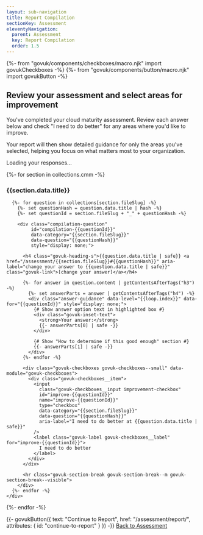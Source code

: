 ```yaml
---
layout: sub-navigation
title: Report Compilation
sectionKey: Assessment
eleventyNavigation:
  parent: Assessment
  key: Report Compilation
  order: 1.5
---
```


{%- from "govuk/components/checkboxes/macro.njk" import govukCheckboxes -%}
{%- from "govuk/components/button/macro.njk" import govukButton -%}

## Review your assessment and select areas for improvement

You've completed your cloud maturity assessment. Review each answer below and check "I need to do better" for any areas where you'd like to improve.

Your report will then show detailed guidance for only the areas you've selected, helping you focus on what matters most to your organization.

<div id="compilation-progress">
  <p id="progress-summary">Loading your responses...</p>
</div>

<div id="compilation-questions">
  {%- for section in collections.cmm -%}
    <div class="compilation-category" data-category="{{section.fileSlug}}">
      <h3 class="govuk-heading-m" id="category-{{section.fileSlug}}">
        {{section.data.title}}
      </h3>

      {%- for question in collections[section.fileSlug] -%}
        {%- set questionHash = question.data.title | hash -%}
        {%- set questionId = section.fileSlug + "_" + questionHash -%}

        <div class="compilation-question"
             id="compilation-{{questionId}}"
             data-category="{{section.fileSlug}}"
             data-question="{{questionHash}}"
             style="display: none;">

          <h4 class="govuk-heading-s">{{question.data.title | safe}} <a href="/assessment/{{section.fileSlug}}#{{questionHash}}" aria-label="change your answer to {{question.data.title | safe}}" class="govuk-link">[change your answer]</a></h4>

          {%- for answer in question.content | getContentsAfterTags("h3") -%}
            {%- set answerParts = answer | getContentsAfterTags("h4") -%}
            <div class="answer-guidance" data-level="{{loop.index}}" data-for="{{questionId}}" style="display: none;">
              {# Show answer option text in highlighted box #}
              <div class="govuk-inset-text">
                <strong>Your answer:</strong>
                {{- answerParts[0] | safe -}}
              </div>

              {# Show "How to determine if this good enough" section #}
              {{- answerParts[1] | safe -}}
            </div>
          {%- endfor -%}

          <div class="govuk-checkboxes govuk-checkboxes--small" data-module="govuk-checkboxes">
            <div class="govuk-checkboxes__item">
              <input
                class="govuk-checkboxes__input improvement-checkbox"
                id="improve-{{questionId}}"
                name="improve-{{questionId}}"
                type="checkbox"
                data-category="{{section.fileSlug}}"
                data-question="{{questionHash}}"
                aria-label="I need to do better at {{question.data.title | safe}}"
              />
              <label class="govuk-label govuk-checkboxes__label" for="improve-{{questionId}}">
                I need to do better
              </label>
            </div>
          </div>

          <hr class="govuk-section-break govuk-section-break--m govuk-section-break--visible">
        </div>
      {%- endfor -%}
    </div>

{%- endfor -%}

</div>

<div class="govuk-button-group">
  {{- govukButton({
    text: "Continue to Report",
    href: "/assessment/report/",
    attributes: {
      id: "continue-to-report"
    }
  }) -}}
  <a href="/assessment/" class="govuk-link">Back to Assessment</a>
</div>

<script src="/assets/domHelpers.js"></script>
<script src="/assets/dataMigration.js"></script>
<script src="/assets/compilation.js"></script>
